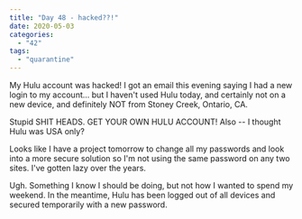 ```yaml
---
title: "Day 48 - hacked??!"
date: 2020-05-03
categories: 
  - "42"
tags: 
  - "quarantine"
---
```


My Hulu account was hacked! I got an email this evening saying I had a new login to my account... but I haven't used Hulu today, and certainly not on a new device, and definitely NOT from Stoney Creek, Ontario, CA.

Stupid SHIT HEADS. GET YOUR OWN HULU ACCOUNT! Also -- I thought Hulu was USA only?

Looks like I have a project tomorrow to change all my passwords and look into a more secure solution so I'm not using the same password on any two sites. I've gotten lazy over the years.

Ugh. Something I know I should be doing, but not how I wanted to spend my weekend. In the meantime, Hulu has been logged out of all devices and secured temporarily with a new password.
